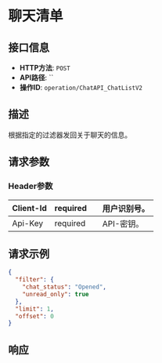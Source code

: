 # 聊天清单

## 接口信息

- **HTTP方法**: `POST`
- **API路径**: ``
- **操作ID**: `operation/ChatAPI_ChatListV2`

## 描述

根据指定的过滤器发回关于聊天的信息。

## 请求参数

### Header参数

| Client-Id | required |  | 用户识别号。 |
|---|---|---|---|
| Api-Key | required |  | API-密钥。 |

## 请求示例

```json
{
  "filter": {
    "chat_status": "Opened",
    "unread_only": true
  },
  "limit": 1,
  "offset": 0
}
```

## 响应
